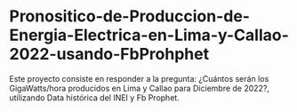 # Pronositico-de-Produccion-de-Energia-Electrica-en-Lima-y-Callao-2022-usando-FbProhphet
Este proyecto consiste en responder a la pregunta: ¿Cuántos serán los GigaWatts/hora producidos en Lima y Callao para Diciembre de 2022?, utilizando Data histórica del INEI y Fb Prophet.
